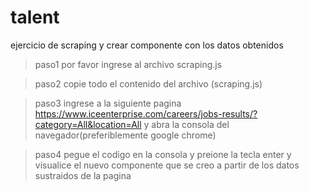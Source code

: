 # talent
ejercicio de scraping y crear componente con los datos obtenidos 

>paso1 por favor ingrese al archivo scraping.js

>paso2 copie todo el contenido del archivo (scraping.js)

>paso3 ingrese a la siguiente pagina https://www.iceenterprise.com/careers/jobs-results/?category=All&location=All y abra la consola del navegador(preferiblemente google chrome)

>paso4 pegue el codigo en la consola y preione la tecla enter y visualice el nuevo componente que se creo a partir de los datos sustraidos de la pagina
